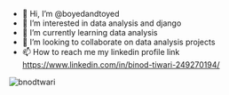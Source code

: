 - 👋 Hi, I’m @boyedandtoyed
- 👀 I’m interested in data analysis and django
- 🌱 I’m currently learning data analysis
- 💞️ I’m looking to collaborate on data analysis projects
- 📫 How to reach me my linkedin profile link https://www.linkedin.com/in/binod-tiwari-249270194/
<!---
boyedandtoyed/boyedandtoyed is a ✨ special ✨ repository because its `README.md` (this file) appears on your GitHub profile.
You can click the Preview link to take a look at your changes.
--->

![bnodtwari](https://user-images.githubusercontent.com/74139231/151746879-f0f45a6e-6bc2-4980-808d-124fa8301a15.png)
